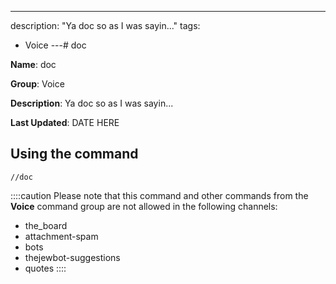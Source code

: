 ---
description: "Ya doc so as I was sayin..."
tags:
  - Voice
---# doc

**Name**: doc

**Group**: Voice

**Description**: Ya doc so as I was sayin...

**Last Updated**: DATE HERE

## Using the command

    //doc

::::caution Please note that this command and other commands from the **Voice** command group are not allowed in the following channels:
- the_board
- attachment-spam
- bots
- thejewbot-suggestions
- quotes
::::